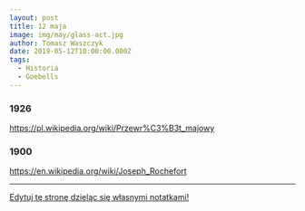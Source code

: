 ```yaml
---
layout: post
title: 12 maja
image: img/may/glass-act.jpg
author: Tomasz Waszczyk
date: 2019-05-12T10:00:00.000Z
tags:
  - Historia
  - Goebells
---
```


### 1926

https://pl.wikipedia.org/wiki/Przewr%C3%B3t_majowy

### 1900

https://en.wikipedia.org/wiki/Joseph_Rochefort

---

<a href="https://github.com/TomaszWaszczyk/historia.waszczyk.com/edit/master/src/content/may-12.md" target="_blank">Edytuj tę stronę dzieląc się własnymi notatkami!</a>
